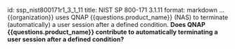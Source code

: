 id: ssp_nist800171r1_3_1_11
title: NIST SP 800-171 3.1.11
format: markdown
...
{{organization}} uses QNAP {{questions.product_name}} (NAS) to terminate (automatically) a user session after a defined condition.
__Does QNAP {{questions.product_name}} contribute to automatically terminating a user session after a defined condition?__

